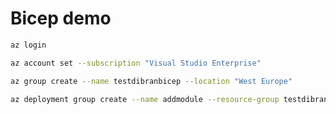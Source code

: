 # Bicep demo

```bash
az login
```

```bash
az account set --subscription "Visual Studio Enterprise"
```

```bash
az group create --name testdibranbicep --location "West Europe"
```

```bash
az deployment group create --name addmodule --resource-group testdibranbicep --template-file azuredeploy.bicep --parameters storagePrefix=store storageSKU=Standard_LRS webAppName=demoapp
```
